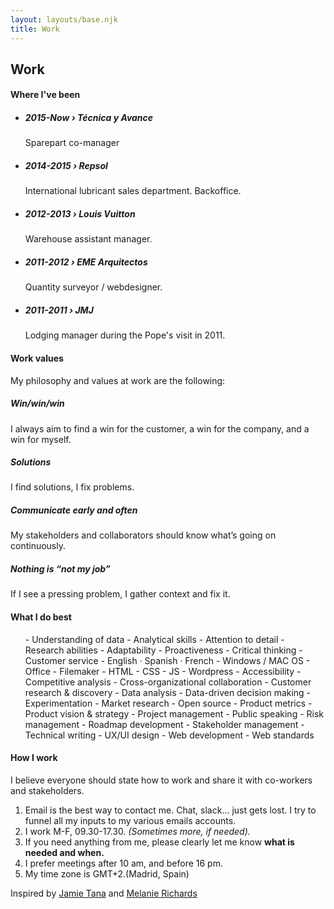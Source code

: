 ```yaml
---
layout: layouts/base.njk
title: Work
---
```


## Work

#### Where I've been

<ul>
<li><h5>2015-Now › Técnica y Avance</h5>
<p>Sparepart co-manager</p></li>
<li><h5>2014-2015 › Repsol</h5>
<p>International lubricant sales department. Backoffice.</p></li>
<li><h5>2012-2013 › Louis Vuitton</h5>
<p>Warehouse assistant manager.</p></li>
<li><h5>2011-2012 › EME Arquitectos</h5>
<p>Quantity surveyor / webdesigner.</p></li>
<li><h5>2011-2011 › JMJ</h5>
<p>Lodging manager during the Pope's visit in 2011.</p>
</li>
</ul>

#### Work values

My philosophy and values at work are the following:

##### Win/win/win    
I always aim to find a win for the customer, a win for the company, and a win for myself.   
##### Solutions    
I find solutions, I fix problems.   
##### Communicate early and often    
My stakeholders and collaborators should know what’s going on continuously.   
##### Nothing is “not my job”     
If I see a pressing problem, I gather context and fix it.  

#### What I do best
<ul class="col-2">
- Understanding of data   
- Analytical skills   
- Attention to detail   
- Research abilities   
- Adaptability   
- Proactiveness   
- Critical thinking   
- Customer service   
- English · Spanish · French   
- Windows / MAC OS   
- Office   
- Filemaker   
- HTML   
- CSS   
- JS   
- Wordpress   
- Accessibility   
- Competitive analysis   
- Cross-organizational collaboration   
- Customer research & discovery   
- Data analysis   
- Data-driven decision making   
- Experimentation   
- Market research   
- Open source   
- Product metrics   
- Product vision & strategy   
- Project management   
- Public speaking   
- Risk management   
- Roadmap development   
- Stakeholder management   
- Technical writing   
- UX/UI design   
- Web development   
- Web standards   
</ul>

#### How I work

I believe everyone should state how to work and share it with co-workers and stakeholders.

1. Email is the best way to contact me. Chat, slack... just gets lost. I try to funnel all my inputs to my various emails accounts.
2. I work M-F, 09.30-17.30. <em>(Sometimes more, if needed).</em>
3. If you need anything from me, please clearly let me know <strong>what is needed and when.</strong>
4. I prefer meetings after 10 am, and before 16 pm.
5. My time zone is GMT+2.(Madrid, Spain)   

<p class="meta">Inspired by <a href="https://manual.jvt.me/">Jamie Tana</a> and <a href="https://melanie-richards.com/product/how-i-work/">Melanie Richards</a></p>